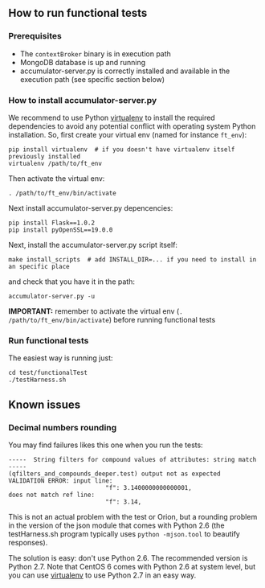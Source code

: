 ## How to run functional tests

### Prerequisites

* The `contextBroker` binary is in execution path
* MongoDB database is up and running
* accumulator-server.py is correctly installed and available in the execution path (see specific section below)

### How to install accumulator-server.py

We recommend to use Python [virtualenv](https://virtualenv.pypa.io/en/latest) to install the required dependencies to avoid any potential conflict with operating system Python installation. So, first create your virtual env (named for instance `ft_env`):

```
pip install virtualenv  # if you doesn't have virtualenv itself previously installed
virtualenv /path/to/ft_env
```

Then activate the virtual env:

```
. /path/to/ft_env/bin/activate
```

Next install accumulator-server.py depencencies:

```
pip install Flask==1.0.2
pip install pyOpenSSL==19.0.0
```

Next, install the accumulator-server.py script itself:

```
make install_scripts  # add INSTALL_DIR=... if you need to install in an specific place
```

and check that you have it in the path:

```
accumulator-server.py -u
```

**IMPORTANT:** remember to activate the virtual env (`. /path/to/ft_env/bin/activate`) before running functional tests

### Run functional tests

The easiest way is running just:

```
cd test/functionalTest
./testHarness.sh
```

## Known issues

### Decimal numbers rounding

You may find failures likes this one when you run the tests:

```
-----  String filters for compound values of attributes: string match  -----
(qfilters_and_compounds_deeper.test) output not as expected
VALIDATION ERROR: input line:
                           "f": 3.1400000000000001,
does not match ref line:
                           "f": 3.14,
```

This is not an actual problem with the test or Orion, but a rounding problem in the version of the json module that 
comes with Python 2.6 (the testHarness.sh program typically uses `python -mjson.tool` to beautify responses).

The solution is easy: don't use Python 2.6. The recommended version is Python 2.7. Note that CentOS 6 comes with Python 2.6 at
system level, but you can use [virtualenv](https://virtualenv.pypa.io/en/stable/) to use Python 2.7 in an easy way.
